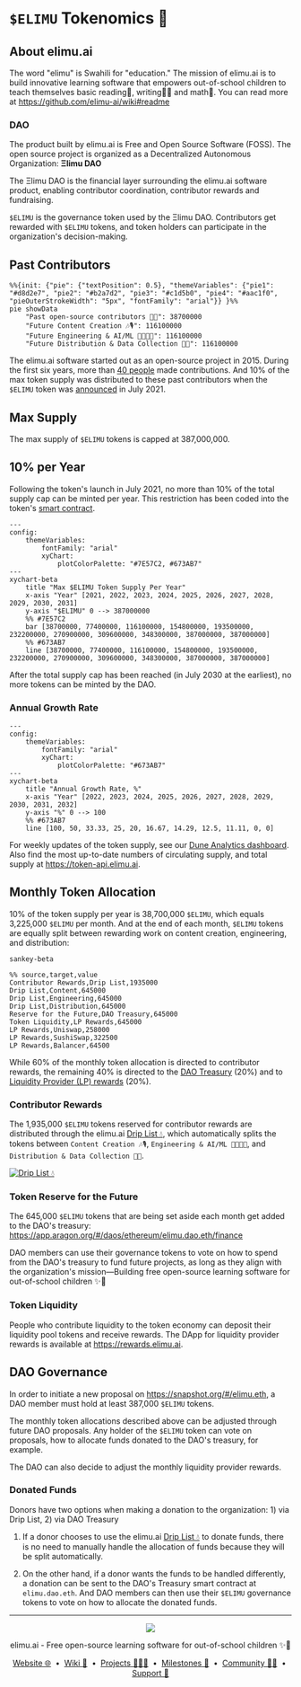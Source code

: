 # `$ELIMU` Tokenomics 💎

## About elimu.ai

The word "elimu" is Swahili for "education." The mission of elimu.ai is to build innovative learning software that empowers out-of-school children to teach themselves basic reading📖, writing✍🏽 and math🔢. You can read more at https://github.com/elimu-ai/wiki#readme

### DAO

The product built by elimu.ai is Free and Open Source Software (FOSS). The open source project is organized as a Decentralized Autonomous Organization: **Ξlimu DAO**

The Ξlimu DAO is the financial layer surrounding the elimu.ai software product, enabling contributor coordination, contributor rewards and fundraising.

`$ELIMU` is the governance token used by the Ξlimu DAO. Contributors get rewarded with `$ELIMU` tokens, and token holders can participate in the organization's decision-making.

## Past Contributors

```mermaid
%%{init: {"pie": {"textPosition": 0.5}, "themeVariables": {"pie1": "#d8d2e7", "pie2": "#b2a7d2", "pie3": "#c1d5b0", "pie4": "#aac1f0", "pieOuterStrokeWidth": "5px", "fontFamily": "arial"}} }%%
pie showData
    "Past open-source contributors 🙌🏽": 38700000
    "Future Content Creation 🎶🎙️": 116100000
    "Future Engineering & AI/ML 👩🏽‍💻📱": 116100000
    "Future Distribution & Data Collection 🛵💨": 116100000
```

The elimu.ai software started out as an open-source project in 2015. During the first six years, more than [40 people](https://github.com/elimu-ai/wiki/blob/main/CONTRIBUTORS.md) made contributions. And 10% of the max token supply was distributed to these past contributors when the `$ELIMU` token was [announced](https://medium.com/elimu-ai/introducing-elimu-our-community-token-7767eebed862) in July 2021.

## Max Supply

The max supply of `$ELIMU` tokens is capped at 387,000,000.

## 10% per Year

Following the token's launch in July 2021, no more than 10% of the total supply cap can be minted per year. This restriction has been coded into the token's [smart contract](https://etherscan.io/token/0xe29797910d413281d2821d5d9a989262c8121cc2#code).

```mermaid
---
config:
    themeVariables:
        fontFamily: "arial"
        xyChart:
            plotColorPalette: "#7E57C2, #673AB7"
---
xychart-beta
    title "Max $ELIMU Token Supply Per Year"
    x-axis "Year" [2021, 2022, 2023, 2024, 2025, 2026, 2027, 2028, 2029, 2030, 2031]
    y-axis "$ELIMU" 0 --> 387000000
    %% #7E57C2
    bar [38700000, 77400000, 116100000, 154800000, 193500000, 232200000, 270900000, 309600000, 348300000, 387000000, 387000000]
    %% #673AB7
    line [38700000, 77400000, 116100000, 154800000, 193500000, 232200000, 270900000, 309600000, 348300000, 387000000, 387000000]
```

After the total supply cap has been reached (in July 2030 at the earliest), no more tokens can be minted by the DAO.

### Annual Growth Rate

```mermaid
---
config:
    themeVariables:
        fontFamily: "arial"
        xyChart:
            plotColorPalette: "#673AB7"
---
xychart-beta
    title "Annual Growth Rate, %"
    x-axis "Year" [2022, 2023, 2024, 2025, 2026, 2027, 2028, 2029, 2030, 2031, 2032]
    y-axis "%" 0 --> 100
    %% #673AB7
    line [100, 50, 33.33, 25, 20, 16.67, 14.29, 12.5, 11.11, 0, 0]
```

For weekly updates of the token supply, see our [Dune Analytics dashboard](https://dune.com/elimu_ai/dao-token). Also find the most up-to-date numbers of circulating supply, and total supply at https://token-api.elimu.ai.

## Monthly Token Allocation

10% of the token supply per year is 38,700,000 `$ELIMU`, which equals 3,225,000 `$ELIMU` per month. And at the end of each month, `$ELIMU` tokens are equally split between rewarding work on content creation, engineering, and distribution:

```mermaid
sankey-beta

%% source,target,value
Contributor Rewards,Drip List,1935000
Drip List,Content,645000
Drip List,Engineering,645000
Drip List,Distribution,645000
Reserve for the Future,DAO Treasury,645000
Token Liquidity,LP Rewards,645000
LP Rewards,Uniswap,258000
LP Rewards,SushiSwap,322500
LP Rewards,Balancer,64500
```

While 60% of the monthly token allocation is directed to contributor rewards, the remaining 40% is directed to the [DAO Treasury](https://app.aragon.org/#/daos/ethereum/elimu.dao.eth) (20%) and to [Liquidity Provider (LP) rewards](https://rewards.elimu.ai) (20%).

### Contributor Rewards

The 1,935,000 `$ELIMU` tokens reserved for contributor rewards are distributed through the elimu.ai [Drip List 💧](https://www.drips.network/app/drip-lists/41305178594442616889778610143373288091511468151140966646158126636698), which automatically splits the tokens between `Content Creation 🎶🎙️`, `Engineering & AI/ML 👩🏽‍💻📱`, and `Distribution & Data Collection 🛵💨`.

[![Drip List 💧](https://github.com/elimu-ai/web3-wiki/assets/15718174/f7684d02-659e-4b06-8b21-20d3d39ea961)](https://www.drips.network/app/drip-lists/41305178594442616889778610143373288091511468151140966646158126636698)

### Token Reserve for the Future

The 645,000 `$ELIMU` tokens that are being set aside each month get added to the DAO's treasury: https://app.aragon.org/#/daos/ethereum/elimu.dao.eth/finance

DAO members can use their governance tokens to vote on how to spend from the DAO's treasury to fund future projects, as long as they align with the organization's mission—Building free open-source learning software for out-of-school children ✨🚀

### Token Liquidity

People who contribute liquidity to the token economy can deposit their liquidity pool tokens and receive rewards. The DApp for liquidity provider rewards is available at https://rewards.elimu.ai.

## DAO Governance

In order to initiate a new proposal on https://snapshot.org/#/elimu.eth, a DAO member must hold at least 387,000 `$ELIMU` tokens.

The monthly token allocations described above can be adjusted through future DAO proposals. Any holder of the `$ELIMU` token can vote on proposals, how to allocate funds donated to the DAO's treasury, for example.

The DAO can also decide to adjust the monthly liquidity provider rewards.

### Donated Funds

Donors have two options when making a donation to the organization: 1) via Drip List, 2) via DAO Treasury

1. If a donor chooses to use the elimu.ai [Drip List 💧](https://www.drips.network/app/drip-lists/41305178594442616889778610143373288091511468151140966646158126636698) to donate funds, there is no need to manually handle the allocation of funds because they will be split automatically.

2. On the other hand, if a donor wants the funds to be handled differently, a donation can be sent to the DAO's Treasury smart contract at `elimu.dao.eth`. And DAO members can then use their `$ELIMU` governance tokens to vote on how to allocate the donated funds.

---

<p align="center">
  <img src="https://github.com/elimu-ai/webapp/blob/main/src/main/webapp/static/img/logo-text-256x78.png" />
</p>
<p align="center">
  elimu.ai - Free open-source learning software for out-of-school children ✨🚀
</p>
<p align="center">
  <a href="https://elimu.ai">Website 🌐</a>
  &nbsp;•&nbsp;
  <a href="https://github.com/elimu-ai/wiki#readme">Wiki 📃</a>
  &nbsp;•&nbsp;
  <a href="https://github.com/orgs/elimu-ai/projects?query=is%3Aopen">Projects 👩🏽‍💻</a>
  &nbsp;•&nbsp;
  <a href="https://github.com/elimu-ai/wiki/milestones">Milestones 🎯</a>
  &nbsp;•&nbsp;
  <a href="https://github.com/elimu-ai/wiki#open-source-community">Community 👋🏽</a>
  &nbsp;•&nbsp;
  <a href="https://www.drips.network/app/drip-lists/41305178594442616889778610143373288091511468151140966646158126636698">Support 💜</a>
</p>
